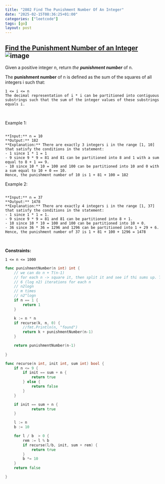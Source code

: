 ```yaml
---
title: "2802 Find The Punishment Number Of An Integer"
date: "2025-02-15T08:36:25+01:00"
categories: ["leetcode"]
tags: [go]
layout: post
---
```


## [Find the Punishment Number of an Integer](https://leetcode.com/problems/find-the-punishment-number-of-an-integer) ![image](https://img.shields.io/badge/Difficulty-Medium-orange)

Given a positive integer n, return *the **punishment number*** of n.

The **punishment number** of n is defined as the sum of the squares of all integers i such that:

	1 <= i <= n
	The decimal representation of i * i can be partitioned into contiguous substrings such that the sum of the integer values of these substrings equals i.

 

Example 1:

```

**Input:** n = 10
**Output:** 182
**Explanation:** There are exactly 3 integers i in the range [1, 10] that satisfy the conditions in the statement:
- 1 since 1 * 1 = 1
- 9 since 9 * 9 = 81 and 81 can be partitioned into 8 and 1 with a sum equal to 8 + 1 == 9.
- 10 since 10 * 10 = 100 and 100 can be partitioned into 10 and 0 with a sum equal to 10 + 0 == 10.
Hence, the punishment number of 10 is 1 + 81 + 100 = 182

```

Example 2:

```

**Input:** n = 37
**Output:** 1478
**Explanation:** There are exactly 4 integers i in the range [1, 37] that satisfy the conditions in the statement:
- 1 since 1 * 1 = 1. 
- 9 since 9 * 9 = 81 and 81 can be partitioned into 8 + 1. 
- 10 since 10 * 10 = 100 and 100 can be partitioned into 10 + 0. 
- 36 since 36 * 36 = 1296 and 1296 can be partitioned into 1 + 29 + 6.
Hence, the punishment number of 37 is 1 + 81 + 100 + 1296 = 1478

```

 

**Constraints:**

	1 <= n <= 1000

```go
func punishmentNumber(n int) int {
    // we can do n + T(n-1)
    // for each n -> square it, then split it and see if thi sums up. This can be done in 
    // 6 (log n2) iterations for each n
    // n2logn
    // m times 
    // n2^logn
    if n == 1 {
        return 1
    }

    k := n * n
    if recurse(k, n, 0) {
        //fmt.Println(n, "found")
        return k + punishmentNumber(n-1)
    }

    return punishmentNumber(n-1)
    
}

func recurse(n int, init int, sum int) bool {
    if n <= 9 {
        if init == sum + n {
            return true
        } else {
            return false
        }
    }

    if init == sum + n {
            return true
    }

    l := n
    b := 10

    for l / b  > 0 {
        rem := l % b
        if recurse(l/b, init, sum + rem) {
            return true
        }
        b *= 10
    }
    return false

}
```